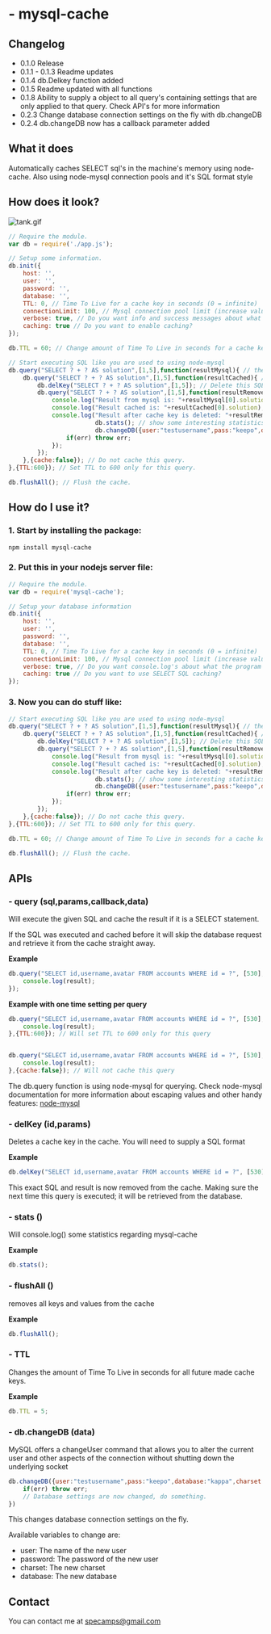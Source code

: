 #  - mysql-cache
## Changelog

 - 0.1.0 Release
 - 0.1.1 - 0.1.3 Readme updates
 - 0.1.4 db.Delkey function added
 - 0.1.5 Readme updated with all functions
 - 0.1.8 Ability to supply a object to all query's containing settings that are only applied to that query. Check API's for more information
 - 0.2.3 Change database connection settings on the fly with db.changeDB
 - 0.2.4 db.changeDB now has a callback parameter added

## What it does


Automatically caches SELECT sql's in the machine's memory using node-cache. Also using node-mysql connection pools and it's SQL format style


## How does it look?

![tank.gif](https://bitbucket.org/repo/jjGr8o/images/2064265396-tank.gif)

```javascript
// Require the module.
var db = require('./app.js');

// Setup some information.
db.init({
	host: '',
	user: '',
	password: '',
	database: '',
	TTL: 0, // Time To Live for a cache key in seconds (0 = infinite)
	connectionLimit: 100, // Mysql connection pool limit (increase value if you are having problems)
	verbose: true, // Do you want info and success messages about what the program is doing?
	caching: true // Do you want to enable caching?
});

db.TTL = 60; // Change amount of Time To Live in seconds for a cache key in realtime.

// Start executing SQL like you are used to using node-mysql
db.query("SELECT ? + ? AS solution",[1,5],function(resultMysql){ // the SQL contains a SELECT which means it will be cached for future use.
	db.query("SELECT ? + ? AS solution",[1,5],function(resultCached){ // This exact SQL has been executed before and will be retrieved from cache.
		db.delKey("SELECT ? + ? AS solution",[1,5]); // Delete this SQL cache key.
		db.query("SELECT ? + ? AS solution",[1,5],function(resultRemoved){ // This SQL will be executed on the database because the sql cache key was deleted.
			console.log("Result from mysql is: "+resultMysql[0].solution);
			console.log("Result cached is: "+resultCached[0].solution);
			console.log("Result after cache key is deleted: "+resultRemoved[0].solution);
                        db.stats(); // show some interesting statistics regarding mysql-cache
                        db.changeDB({user:"testusername",pass:"keepo",database:"kappa",charset:"utf8"}, function(err){  // Change database connection settings on the fly.
				if(err) throw err;
			});
		});
	},{cache:false}); // Do not cache this query.
},{TTL:600}); // Set TTL to 600 only for this query.

db.flushAll(); // Flush the cache.
```


##  How do I use it?

### 1. Start by installing the package:
    npm install mysql-cache

### 2. Put this in your nodejs server file:
```javascript
// Require the module.
var db = require('mysql-cache');

// Setup your database information
db.init({
	host: '',
	user: '',
	password: '',
	database: '',
	TTL: 0, // Time To Live for a cache key in seconds (0 = infinite)
	connectionLimit: 100, // Mysql connection pool limit (increase value if you are having problems)
	verbose: true, // Do you want console.log's about what the program is doing?
	caching: true // Do you want to use SELECT SQL caching?
});
```



	
### 3. Now you can do stuff like:
```javascript
// Start executing SQL like you are used to using node-mysql
db.query("SELECT ? + ? AS solution",[1,5],function(resultMysql){ // the SQL contains a SELECT which means it will be cached for future use.
	db.query("SELECT ? + ? AS solution",[1,5],function(resultCached){ // This exact SQL has been executed before and will be retrieved from cache.
		db.delKey("SELECT ? + ? AS solution",[1,5]); // Delete this SQL cache key.
		db.query("SELECT ? + ? AS solution",[1,5],function(resultRemoved){ // This SQL will be executed on the database because the sql cache key was deleted.
			console.log("Result from mysql is: "+resultMysql[0].solution);
			console.log("Result cached is: "+resultCached[0].solution);
			console.log("Result after cache key is deleted: "+resultRemoved[0].solution);
                        db.stats(); // show some interesting statistics regarding mysql-cache
                        db.changeDB({user:"testusername",pass:"keepo",database:"kappa",charset:"utf8"}, function(err){  // Change database connection settings on the fly.
				if(err) throw err;
			});
		});
	},{cache:false}); // Do not cache this query.
},{TTL:600}); // Set TTL to 600 only for this query.

db.TTL = 60; // Change amount of Time To Live in seconds for a cache key in realtime.

db.flushAll(); // Flush the cache.
```

## APIs
###  - query (sql,params,callback,data)
Will execute the given SQL and cache the result if it is a SELECT statement.

If the SQL was executed and cached before it will skip the database request and retrieve it from the cache straight away.

__Example__

```javascript
db.query("SELECT id,username,avatar FROM accounts WHERE id = ?", [530], function(result) {
    console.log(result);
});
```

__Example with one time setting per query__

```javascript
db.query("SELECT id,username,avatar FROM accounts WHERE id = ?", [530], function(result) {
    console.log(result);
},{TTL:600}); // Will set TTL to 600 only for this query


db.query("SELECT id,username,avatar FROM accounts WHERE id = ?", [530], function(result) {
    console.log(result);
},{cache:false}); // Will not cache this query
```

The db.query function is using node-mysql for querying. Check node-mysql documentation for more information about escaping values and other handy features: [node-mysql](https://github.com/felixge/node-mysql/blob/master/Readme.md)

### - delKey (id,params)
Deletes a cache key in the cache. You will need to supply a SQL format

__Example__

```javascript
db.delKey("SELECT id,username,avatar FROM accounts WHERE id = ?", [530]);
```

This exact SQL and result is now removed from the cache. Making sure the next time this query is executed; it will be retrieved from the database.

###  - stats ()
Will console.log() some statistics regarding mysql-cache

__Example__

```javascript
db.stats();
```

###  - flushAll ()
removes all keys and values from the cache

__Example__

```javascript
db.flushAll();
```

###  - TTL 
Changes the amount of Time To Live in seconds for all future made cache keys.

__Example__

```javascript
db.TTL = 5;
```

### - db.changeDB (data)
MySQL offers a changeUser command that allows you to alter the current user and other aspects of the connection without shutting down the underlying socket

```javascript
db.changeDB({user:"testusername",pass:"keepo",database:"kappa",charset:"utf8"}, function(err){
    if(err) throw err;
    // Database settings are now changed, do something.
})
```

This changes database connection settings on the fly.

Available variables to change are:

* user: The name of the new user
* password: The password of the new user
* charset: The new charset
* database: The new database 

 
## Contact
You can contact me at specamps@gmail.com